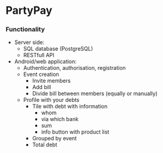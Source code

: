 # PartyPay



### Functionality

- Server side:
  - SQL database (PostgreSQL)
  - RESTfull API
- Android/web application:
  - Authentication, authorisation, registration
  - Event creation
    - Invite members
    - Add bill
    - Divide bill between members (equally or manually)
  - Profile with your debts
    - Tile with debt with information
      - whom
      - via which bank
      - sum
      - info button with product list
    - Grouped by event
    - Total debt